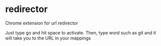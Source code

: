 # redirector
Chrome extension for url redirector

Just type go and hit space to activate. Then, type word such as git and it will take you to the URL in your mappings
